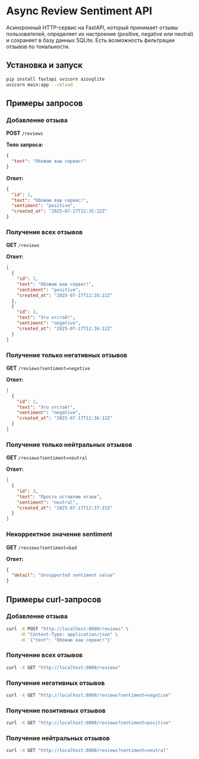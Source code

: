 # Async Review Sentiment API

Асинхронный HTTP-сервис на FastAPI, который принимает отзывы пользователей, определяет их настроение (positive, negative или neutral) и сохраняет в базу данных SQLite. Есть возможность фильтрации отзывов по тональности.

## Установка и запуск

```bash
pip install fastapi uvicorn aiosqlite
uvicorn main:app --reload
```

## Примеры запросов

### Добавление отзыва

**POST** `/reviews`

**Тело запроса:**
```json
{
  "text": "Обожаю ваш сервис!"
}
```

**Ответ:**
```json
{
  "id": 1,
  "text": "Обожаю ваш сервис!",
  "sentiment": "positive",
  "created_at": "2025-07-17T12:35:22Z"
}
```

### Получение всех отзывов

**GET** `/reviews`

**Ответ:**
```json
[
  {
    "id": 1,
    "text": "Обожаю ваш сервис!",
    "sentiment": "positive",
    "created_at": "2025-07-17T12:35:22Z"
  },
  {
    "id": 2,
    "text": "Это отстой!",
    "sentiment": "negative",
    "created_at": "2025-07-17T12:36:12Z"
  }
]
```

### Получение только негативных отзывов

**GET** `/reviews?sentiment=negative`

**Ответ:**
```json
[
  {
    "id": 2,
    "text": "Это отстой!",
    "sentiment": "negative",
    "created_at": "2025-07-17T12:36:12Z"
  }
]
```

### Получение только нейтральных отзывов

**GET** `/reviews?sentiment=neutral`

**Ответ:**
```json
[
  {
    "id": 3,
    "text": "Просто оставляю отзыв",
    "sentiment": "neutral",
    "created_at": "2025-07-17T12:37:15Z"
  }
]
```

### Некорректное значение sentiment

**GET** `/reviews?sentiment=bad`

**Ответ:**
```json
{
  "detail": "Unsupported sentiment value"
}
```

## Примеры curl-запросов

### Добавление отзыва
```bash
curl -X POST "http://localhost:8000/reviews" \
     -H "Content-Type: application/json" \
     -d '{"text": "Обожаю ваш сервис!"}'
```

### Получение всех отзывов
```bash
curl -X GET "http://localhost:8000/reviews"
```

### Получение негативных отзывов
```bash
curl -X GET "http://localhost:8000/reviews?sentiment=negative"
```

### Получение позитивных отзывов
```bash
curl -X GET "http://localhost:8000/reviews?sentiment=positive"
```

### Получение нейтральных отзывов
```bash
curl -X GET "http://localhost:8000/reviews?sentiment=neutral"
```